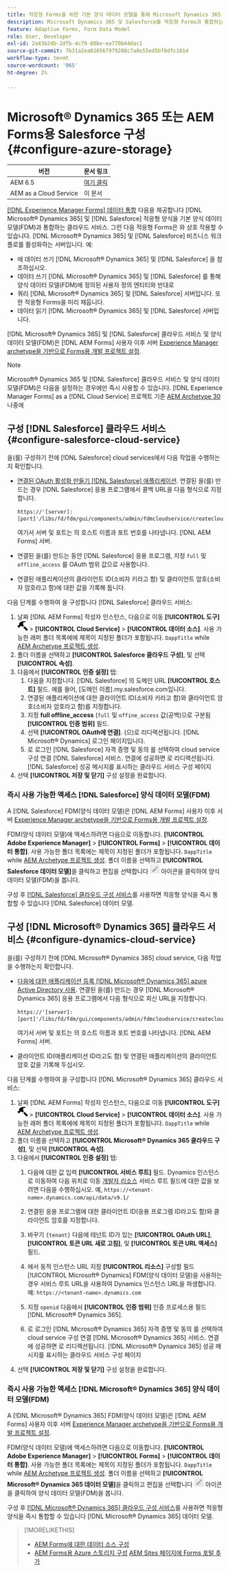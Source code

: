 ```yaml
---
title: 적응형 Forms을 위한 기본 양식 데이터 모델을 통해 Microsoft Dynamics 365 및 Salesforce를 구성하는 방법
description: Microsoft Dynamics 365 및 Salesforce를 적응형 Forms과 통합하는 방법을 알아봅니다.
feature: Adaptive Forms, Form Data Model
role: User, Developer
exl-id: 2a43b2db-2dfb-4c79-88be-ea770b44dac1
source-git-commit: 7b31a2ea016567979288c7a8e55ed5bf8dfc181d
workflow-type: tm+mt
source-wordcount: '965'
ht-degree: 2%

---
```


# Microsoft® Dynamics 365 또는 AEM Forms용 Salesforce 구성 {#configure-azure-storage}

| 버전 | 문서 링크 |
| -------- | ---------------------------- |
| AEM 6.5 | [여기 클릭](https://experienceleague.adobe.com/docs/experience-manager-65/forms/form-data-model/oauth2-client-credentials-flow-for-server-to-server-integration.html) |
| AEM as a Cloud Service | 이 문서 |

[[!DNL Experience Manager Forms] 데이터 통합](data-integration.md) 다음을 제공합니다 [!DNL Microsoft® Dynamics 365] 및 [!DNL Salesforce] 적응형 양식을 기본 양식 데이터 모델(FDM)과 통합하는 클라우드 서비스. 그런 다음 적응형 Forms은 와 상호 작용할 수 있습니다. [!DNL Microsoft® Dynamics 365] 및 [!DNL Salesforce] 비즈니스 워크플로를 활성화하는 서버입니다. 예:

* 에 데이터 쓰기 [!DNL Microsoft® Dynamics 365] 및 [!DNL Salesforce] 을 참조하십시오.
* 데이터 쓰기 [!DNL Microsoft® Dynamics 365] 및 [!DNL Salesforce] 를 통해 양식 데이터 모델(FDM)에 정의된 사용자 정의 엔티티와 반대로
* 쿼리 [!DNL Microsoft® Dynamics 365] 및 [!DNL Salesforce] 서버입니다. 또한 적응형 Forms을 미리 채웁니다.
* 데이터 읽기 [!DNL Microsoft® Dynamics 365] 및 [!DNL Salesforce] 서버입니다.

[!DNL Microsoft® Dynamics 365] 및 [!DNL Salesforce] 클라우드 서비스 및 양식 데이터 모델(FDM)은 [!DNL AEM Forms] 사용자 이후 서버 [Experience Manager archetype을 기반으로 Forms용 개발 프로젝트 설정](setup-local-development-environment.md#forms-cloud-service-local-development-environment).

>[!NOTE]
>
>Microsoft® Dynamics 365 및 [!DNL Salesforce] 클라우드 서비스 및 양식 데이터 모델(FDM)은 다음을 설정하는 경우에만 즉시 사용할 수 있습니다. [!DNL Experience Manager Forms] as a [!DNL Cloud Service] 프로젝트 기준 [AEM Archetype 30](https://github.com/adobe/aem-project-archetype/releases/tag/aem-project-archetype-30) 나중에

## 구성 [!DNL Salesforce] 클라우드 서비스 {#configure-salesforce-cloud-service}

을(를) 구성하기 전에 [!DNL Salesforce] cloud services에서 다음 작업을 수행하는지 확인합니다.

* [연결된 OAuth 활성화 만들기 [!DNL Salesforce] 애플리케이션](https://help.salesforce.com/s/articleView?id=sf.connected_app_create_api_integration.htm&amp;type=5). 연결된 을(를) 만드는 경우 [!DNL Salesforce] 응용 프로그램에서 콜백 URL을 다음 형식으로 지정합니다.

  ```
  https://'[server]:[port]'/libs/fd/fdm/gui/components/admin/fdmcloudservice/createcloudconfigwizard/cloudservices.html
  ```

  여기서 서버 및 포트는 의 호스트 이름과 포트 번호를 나타냅니다. [!DNL AEM Forms] 서버.

* 연결된 을(를) 만드는 동안 [!DNL Salesforce] 응용 프로그램, 지정 `full` 및 `offline_access` 를 OAuth 범위 값으로 사용합니다.

* 연결된 애플리케이션의 클라이언트 ID(소비자 키라고 함) 및 클라이언트 암호(소비자 암호라고 함)에 대한 값을 기록해 둡니다.

다음 단계를 수행하여 을 구성합니다 [!DNL Salesforce] 클라우드 서비스:

1. 날짜 [!DNL AEM Forms] 작성자 인스턴스, 다음으로 이동 **[!UICONTROL 도구]** ![망치](assets/hammer.png) > **[!UICONTROL Cloud Service]** > **[!UICONTROL 데이터 소스]**. 사용 가능한 래퍼 폴더 목록에에 제목이 지정된 폴더가 포함됩니다. `DappTitle`  while [AEM Archetype 프로젝트 생성](setup-local-development-environment.md#forms-cloud-service-local-development-environment).
1. 폴더 이름을 선택하고 **[!UICONTROL Salesforce 클라우드 구성]**, 및 선택 **[!UICONTROL 속성]**.
1. 다음에서 **[!UICONTROL 인증 설정]** 탭:
   1. 다음을 지정합니다. [!DNL Salesforce] 의 도메인 URL **[!UICONTROL 호스트]** 필드. 예를 들어, [도메인 이름].my.salesforce.com입니다.
   1. 연결된 애플리케이션에 대한 클라이언트 ID(소비자 키라고 함)와 클라이언트 암호(소비자 암호라고 함)를 지정합니다.
   1. 지정 **full offline_access** (`full` 및 `offine_access` 값(공백)으로 구분됨 **[!UICONTROL 인증 범위]** 필드.
   1. 선택 **[!UICONTROL OAuth에 연결]**. (으)로 리디렉션됩니다. [!DNL Microsoft® Dynamics] 로그인 페이지입니다.
   1. 로 로그인 [!DNL Salesforce] 자격 증명 및 동의 를 선택하여 cloud service 구성 연결 [!DNL Salesforce] 서비스. 연결에 성공하면 로 리디렉션됩니다. [!DNL Salesforce] 성공 메시지를 표시하는 클라우드 서비스 구성 페이지
1. 선택 **[!UICONTROL 저장 및 닫기]** 구성 설정을 완료합니다.

### 즉시 사용 가능한 액세스 [!DNL Salesforce] 양식 데이터 모델(FDM)

A [!DNL Salesforce] FDM(양식 데이터 모델)은 [!DNL AEM Forms] 사용자 이후 서버 [Experience Manager archetype을 기반으로 Forms용 개발 프로젝트 설정](setup-local-development-environment.md#forms-cloud-service-local-development-environment).

FDM(양식 데이터 모델)에 액세스하려면 다음으로 이동합니다. **[!UICONTROL Adobe Experience Manager]** > **[!UICONTROL Forms]** > **[!UICONTROL 데이터 통합]**. 사용 가능한 폴더 목록에는 제목이 지정된 폴더가 포함됩니다. `DappTitle`  while [AEM Archetype 프로젝트 생성](setup-local-development-environment.md#forms-cloud-service-local-development-environment). 폴더 이름을 선택하고 **[!UICONTROL Salesforce 데이터 모델]**&#x200B;을 클릭하고 편집을 선택합니다 ![편집](assets/edit.png) 아이콘을 클릭하여 양식 데이터 모델(FDM)을 봅니다.

구성 후 [[!DNL Salesforce] 클라우드 구성 서비스](#configure-salesforce-cloud-service)를 사용하면 적응형 양식을 즉시 통합할 수 있습니다 [!DNL Salesforce] 데이터 모델.

## 구성 [!DNL Microsoft® Dynamics 365] 클라우드 서비스 {#configure-dynamics-cloud-service}

을(를) 구성하기 전에 [!DNL Microsoft® Dynamics 365] cloud service, 다음 작업을 수행하는지 확인합니다.

* [다음에 대한 애플리케이션 등록 [!DNL Microsoft® Dynamics 365] azure Active Directory 사용](https://docs.microsoft.com/en-us/powerapps/developer/data-platform/walkthrough-register-app-azure-active-directory). 연결된 을(를) 만드는 경우 [!DNL Microsoft® Dynamics 365] 응용 프로그램에서 다음 형식으로 회신 URL을 지정합니다.

  ```
  https://'[server]:[port]'/libs/fd/fdm/gui/components/admin/fdmcloudservice/createcloudconfigwizard/cloudservices.html
  ```

  여기서 서버 및 포트는 의 호스트 이름과 포트 번호를 나타냅니다. [!DNL AEM Forms] 서버.

* 클라이언트 ID(애플리케이션 ID라고도 함) 및 연결된 애플리케이션의 클라이언트 암호 값을 기록해 두십시오.

다음 단계를 수행하여 을 구성합니다 [!DNL Microsoft® Dynamics 365] 클라우드 서비스:

1. 날짜 [!DNL AEM Forms] 작성자 인스턴스, 다음으로 이동 **[!UICONTROL 도구]** ![망치](assets/hammer.png) > **[!UICONTROL Cloud Service]** > **[!UICONTROL 데이터 소스]**. 사용 가능한 래퍼 폴더 목록에에 제목이 지정된 폴더가 포함됩니다. `DappTitle`  while [AEM Archetype 프로젝트 생성](setup-local-development-environment.md#forms-cloud-service-local-development-environment).
1. 폴더 이름을 선택하고 **[!UICONTROL Microsoft® Dynamics 365 클라우드 구성]**, 및 선택 **[!UICONTROL 속성]**.
1. 다음에서 **[!UICONTROL 인증 설정]** 탭:
   1. 다음에 대한 값 입력 **[!UICONTROL 서비스 루트]** 필드. Dynamics 인스턴스로 이동하여 다음 위치로 이동 [개발자 리소스](https://docs.microsoft.com/en-us/powerapps/developer/data-platform/view-download-developer-resources) 서비스 루트 필드에 대한 값을 보려면 다음을 수행하십시오. 예, `https://<tenant-name>.dynamics.com/api/data/v9.1/`
   1. 연결된 응용 프로그램에 대한 클라이언트 ID(응용 프로그램 ID라고도 함)와 클라이언트 암호를 지정합니다.
   1. 바꾸기 `{tenant}` 다음에 테넌트 ID가 있는 **[!UICONTROL OAuth URL]**, **[!UICONTROL 토큰 URL 새로 고침]**, 및 **[!UICONTROL 토큰 URL 액세스]** 필드.
   1. 에서 동적 인스턴스 URL 지정 **[!UICONTROL 리소스]** 구성할 필드 [!UICONTROL Microsoft® Dynamics] FDM(양식 데이터 모델)을 사용하는 경우 서비스 루트 URL을 사용하여 Dynamics 인스턴스 URL을 파생합니다. 예: `https://<tenant-name>.dynamics.com`

   1. 지정 `openid` 다음에서 **[!UICONTROL 인증 범위]** 인증 프로세스용 필드 [!DNL Microsoft® Dynamics 365].
   1. 로 로그인 [!DNL Microsoft® Dynamics 365] 자격 증명 및 동의 를 선택하여 cloud service 구성 연결 [!DNL Microsoft® Dynamics 365] 서비스. 연결에 성공하면 로 리디렉션됩니다. [!DNL Microsoft® Dynamics 365] 성공 메시지를 표시하는 클라우드 서비스 구성 페이지
1. 선택 **[!UICONTROL 저장 및 닫기]** 구성 설정을 완료합니다.

### 즉시 사용 가능한 액세스 [!DNL Microsoft® Dynamics 365] 양식 데이터 모델(FDM)

A [!DNL Microsoft® Dynamics 365] FDM(양식 데이터 모델)은 [!DNL AEM Forms] 사용자 이후 서버 [Experience Manager archetype을 기반으로 Forms용 개발 프로젝트 설정](setup-local-development-environment.md##forms-cloud-service-local-development-environment).

FDM(양식 데이터 모델)에 액세스하려면 다음으로 이동합니다. **[!UICONTROL Adobe Experience Manager]** > **[!UICONTROL Forms]** > **[!UICONTROL 데이터 통합]**. 사용 가능한 폴더 목록에는 제목이 지정된 폴더가 포함됩니다. `DappTitle`  while [AEM Archetype 프로젝트 생성](setup-local-development-environment.md#forms-cloud-service-local-development-environment). 폴더 이름을 선택하고 **[!UICONTROL Microsoft® Dynamics 365 데이터 모델]**&#x200B;을 클릭하고 편집을 선택합니다 ![편집](assets/edit.png) 아이콘을 클릭하여 양식 데이터 모델(FDM)을 봅니다.

구성 후 [[!DNL Microsoft® Dynamics 365] 클라우드 구성 서비스](#configure-dynamics-cloud-service)를 사용하면 적응형 양식을 즉시 통합할 수 있습니다 [!DNL Microsoft® Dynamics 365] 데이터 모델.

>[!MORELIKETHIS]
>
>* [AEM Forms에 대한 데이터 소스 구성](/help/forms/configure-data-sources.md)
>* [AEM Forms용 Azure 스토리지 구성](/help/forms/configure-azure-storage.md)
>  [AEM Sites 페이지에 Forms 포털 추가](/help/forms/configure-forms-portal.md)

